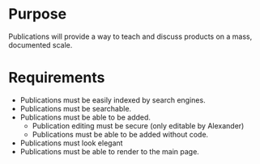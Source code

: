 # Purpose

Publications will provide a way to teach and discuss products on a mass, documented scale. 

# Requirements

- Publications must be easily indexed by search engines.
- Publications must be searchable.
- Publications must be able to be added.
    - Publication editing must be secure (only editable by Alexander)
    - Publications must be able to be added without code.
- Publications must look elegant
- Publications must be able to render to the main page.